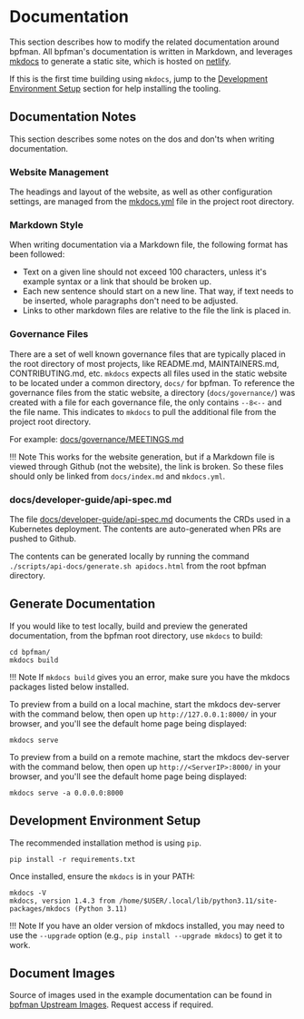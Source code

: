 # Documentation

This section describes how to modify the related documentation around bpfman.
All bpfman's documentation is written in Markdown, and leverages [mkdocs](https://www.mkdocs.org/)
to generate a static site, which is hosted on [netlify](https://www.netlify.com/).

If this is the first time building using `mkdocs`, jump to the
[Development Environment Setup](#development-environment-setup) section for help installing
the tooling.

## Documentation Notes

This section describes some notes on the dos and don'ts when writing documentation.

### Website Management

The headings and layout of the website, as well as other configuration settings, are managed
from the [mkdocs.yml](https://github.com/bpfman/bpfman/blob/main/mkdocs.yml) file in the
project root directory.

### Markdown Style

When writing documentation via a Markdown file, the following format has been followed:

* Text on a given line should not exceed 100 characters, unless it's example syntax or a link
  that should be broken up.
* Each new sentence should start on a new line.
  That way, if text needs to be inserted, whole paragraphs don't need to be adjusted.
* Links to other markdown files are relative to the file the link is placed in.

### Governance Files

There are a set of well known governance files that are typically placed in the root directory
of most projects, like README.md, MAINTAINERS.md, CONTRIBUTING.md, etc.
`mkdocs` expects all files used in the static website to be located under a common directory,
`docs/` for bpfman.
To reference the governance files from the static website, a directory (`docs/governance/`) was
created with a file for each governance file, the only contains `--8<--` and the file name.
This indicates to `mkdocs` to pull the additional file from the project root directory.

For example: [docs/governance/MEETINGS.md](https://github.com/bpfman/bpfman/blob/main/docs/governance/MEETINGS.md)

!!! Note
    This works for the website generation, but if a Markdown file is viewed through
    Github (not the website), the link is broken.
    So these files should only be linked from `docs/index.md` and `mkdocs.yml`.

### docs/developer-guide/api-spec.md

The file
[docs/developer-guide/api-spec.md](https://github.com/bpfman/bpfman/blob/main/docs/developer-guide/api-spec.md)
documents the CRDs used in a Kubernetes deployment.
The contents are auto-generated when PRs are pushed to Github.

The contents can be generated locally by running the command `./scripts/api-docs/generate.sh apidocs.html` from the root bpfman directory.

## Generate Documentation

If you would like to test locally, build and preview the generated documentation,
from the bpfman root directory, use `mkdocs` to build:

```console
cd bpfman/
mkdocs build
```

!!! Note
    If `mkdocs build` gives you an error, make sure you have the mkdocs
    packages listed below installed.

To preview from a build on a local machine, start the mkdocs dev-server with the command below,
then open up `http://127.0.0.1:8000/` in your browser, and you'll see the default home page
being displayed:

```console
mkdocs serve
```

To preview from a build on a remote machine, start the mkdocs dev-server with the command below,
then open up `http://<ServerIP>:8000/` in your browser, and you'll see the default home page
being displayed:

```console
mkdocs serve -a 0.0.0.0:8000
```

## Development Environment Setup

The recommended installation method is using `pip`.

```console
pip install -r requirements.txt 
```

Once installed, ensure the `mkdocs` is in your PATH:

```console
mkdocs -V
mkdocs, version 1.4.3 from /home/$USER/.local/lib/python3.11/site-packages/mkdocs (Python 3.11)
```

!!! Note
    If you have an older version of mkdocs installed, you may need to use
    the `--upgrade` option (e.g., `pip install --upgrade mkdocs`) to get it to work.

## Document Images

Source of images used in the example documentation can be found in
[bpfman Upstream Images](https://docs.google.com/presentation/d/1wU4xu6xeyk9cB3G-Nn-dzkf90j1-EI4PB167G7v-Xl4/edit?usp=sharing).
Request access if required.
